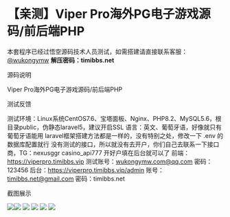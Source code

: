 # 【亲测】Viper Pro海外PG电子游戏源码/前后端PHP

本套程序已经过悟空源码技术人员测试，如需搭建请直接联系客服：[@wukongymw](http://t.me/wukongymw)
**解压密码：timibbs.net**

源码说明

Viper Pro海外PG电子游戏源码/前后端PHP

测试反馈

测试环境：Linux系统CentOS7.6、宝塔面板、Nginx、PHP8.2、MySQL5.6，根目录public，伪静态laravel5，建议开启SSL
语言：英文、葡萄牙语，好像就只有葡萄牙语能用
laravel框架搭建方法都是一样的，没有特别之处，修改一下 .env 的数据库配置就行
没有测试的接口，所以就没有去开户，你们自己去联系一下接口商，TG：nexusggr casino\_api777
开好户填在后台就可以了
前端：https://viperpro.timibbs.vip
测试账号：wukongymw.com@qq.com
密码：123456
后台：https://viperpro.timibbs.vip/admin
账号：timibbs.net@gmail.com
密码：timibbs.net

截图展示

[![](https://wukongymw.com/wp-content/uploads/2024/07/8ce1c62a76fe514.png)](https://wukongymw.com/wp-content/uploads/2024/07/8ce1c62a76fe514.png)[![](https://wukongymw.com/wp-content/uploads/2024/07/cf09c3ef5a27b6e.png)](https://wukongymw.com/wp-content/uploads/2024/07/cf09c3ef5a27b6e.png)
[![](https://wukongymw.com/wp-content/uploads/2024/07/67b703483d8daa4.png)](https://wukongymw.com/wp-content/uploads/2024/07/67b703483d8daa4.png)
[![](https://wukongymw.com/wp-content/uploads/2024/07/79acfabd5a86f14.png)](https://wukongymw.com/wp-content/uploads/2024/07/79acfabd5a86f14.png)
[![](https://wukongymw.com/wp-content/uploads/2024/07/cb430537d9b7063.png)](https://wukongymw.com/wp-content/uploads/2024/07/cb430537d9b7063.png)
[![](https://wukongymw.com/wp-content/uploads/2024/07/99ba916e3ef74d6.png)](https://wukongymw.com/wp-content/uploads/2024/07/99ba916e3ef74d6.png)